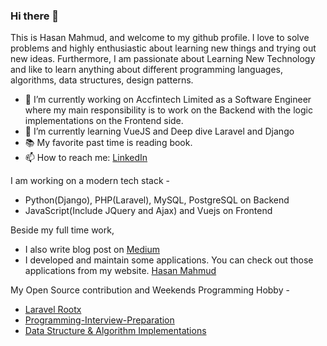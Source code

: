 ### Hi there 👋

This is Hasan Mahmud, and welcome to my github profile. I love to solve problems and highly enthusiastic about learning new things and trying out new ideas. Furthermore, I am passionate about Learning New Technology and like to learn anything about different programming languages, algorithms, data structures, design patterns.

- 🔭 I’m currently working on Accfintech Limited as a Software Engineer where my main responsibility is to work on the Backend with the logic implementations on the Frontend side.
- 🌱 I’m currently learning VueJS and Deep dive Laravel and Django
- 📚 My favorite past time is reading book.
- 📫 How to reach me: [LinkedIn](https://www.linkedin.com/in/codemechanix/)

I am working on a modern tech stack -
- Python(Django), PHP(Laravel), MySQL, PostgreSQL on Backend
- JavaScript(Include JQuery and Ajax) and Vuejs on Frontend

Beside my full time work,
- I also write blog post on [Medium](https://medium.com/@codemechanix)
- I developed and maintain some applications. You can check out those applications from my website. [Hasan Mahmud](https://codemechanix.github.io/Home/)

My Open Source contribution and Weekends Programming Hobby -
- [Laravel Rootx](https://github.com/Laravel-RootX)
- [Programming-Interview-Preparation](https://github.com/Programming-Interview-Preparation)
- [Data Structure & Algorithm Implementations](https://github.com/Algo-Archive)
<!--
- 👯 I’m looking to collaborate on ...
- 🤔 I’m looking for help with ...
- 💬 Ask me about ...
- 😄 Pronouns: ...
- ⚡ Fun fact: ...
-->
